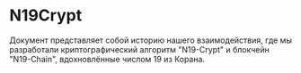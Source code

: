 # N19Crypt
Документ представляет собой историю нашего взаимодействия, где мы разработали криптографический алгоритм "N19-Crypt" и блокчейн "N19-Chain", вдохновлённые числом 19 из Корана.
